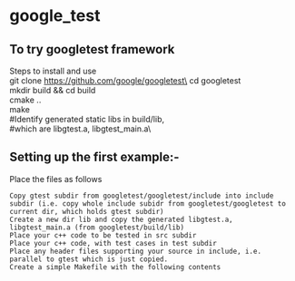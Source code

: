 # google_test
## To try googletest framework

Steps to install and use\
    git clone https://github.com/google/googletest\
    cd googletest\
    mkdir build && cd build\
    cmake ..\
    make\
    #Identify generated static libs in build/lib, \
    #which are libgtest.a, libgtest_main.a\

## Setting up the first example:-

Place the files as follows

    Copy gtest subdir from googletest/googletest/include into include subdir (i.e. copy whole include subidr from googletest/googletest to current dir, which holds gtest subdir)
    Create a new dir lib and copy the generated libgtest.a, libgtest_main.a (from googletest/build/lib)
    Place your c++ code to be tested in src subdir
    Place your c++ code, with test cases in test subdir
    Place any header files supporting your source in include, i.e. parallel to gtest which is just copied.
    Create a simple Makefile with the following contents
